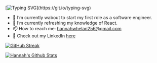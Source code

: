 [![Typing SVG](https://readme-typing-svg.herokuapp.com?color=%2336BCF7&size=40&vCenter=true&lines=Hi+%F0%9F%91%8B%2C+I'm+Hannah!)](https://git.io/typing-svg)

- 🔭 I’m currently wabout to start my first role as a software engineer.
- 🌱 I’m currently refreshing my knowledge of React.
- 📫 How to reach me: hannahwhelan256@gmail.com
- 💬 Check out my LinkedIn [here](https://www.linkedin.com/in/hannah-whelan-196666224/)

[![GitHub Streak](http://github-readme-streak-stats.herokuapp.com?user=HWhelan256&theme=algolia&date_format=j%20M%5B%20Y%5D)](https://git.io/streak-stats)

<a href="https://github.com/tinytecher/github-readme-stats"><img alt="Hannah's Github Stats" src="https://github-readme-stats.vercel.app/api?username=hwhelan256&theme=algolia&show_icons=true&count_private=true" /></a>
